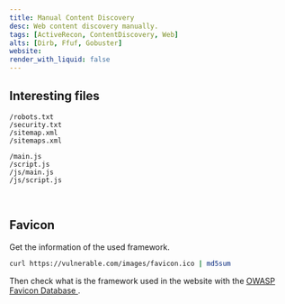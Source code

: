 ```yaml
---
title: Manual Content Discovery
desc: Web content discovery manually.
tags: [ActiveRecon, ContentDiscovery, Web]
alts: [Dirb, Ffuf, Gobuster]
website:
render_with_liquid: false
---
```


## Interesting files

```
/robots.txt
/security.txt
/sitemap.xml
/sitemaps.xml

/main.js
/script.js
/js/main.js
/js/script.js
```

<br />

## Favicon

Get the information of the used framework.

```sh
curl https://vulnerable.com/images/favicon.ico | md5sum
```

Then check what is the framework used in the website with the
<a href="https://wiki.owasp.org/index.php/OWASP_favicon_database">
    OWASP Favicon Database
</a>.